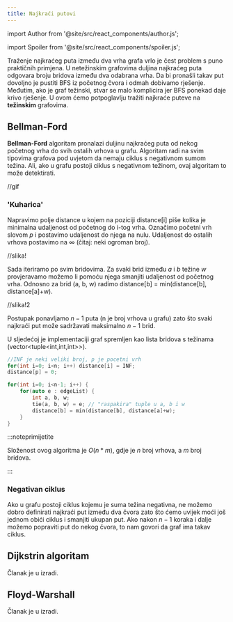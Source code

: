 ```yaml
---
title: Najkraći putovi
---
```


import Author from '@site/src/react_components/author.js';

import Spoiler from '@site/src/react_components/spoiler.js';

<Author authorName='Maja Milas' githubUsername='javascript-m'/>

Traženje najkraćeg puta između dva vrha grafa vrlo je čest problem s puno praktičnih primjena. U netežinskim grafovima duljina najkraćeg puta odgovara broju bridova između dva odabrana vrha. Da bi pronašli takav put dovoljno je pustiti BFS iz početnog čvora i odmah dobivamo rješenje. Međutim, ako je graf težinski, stvar se malo komplicira jer BFS ponekad daje krivo rješenje. U ovom ćemo potpoglavlju tražiti najkraće puteve na **težinskim** grafovima.

## Bellman-Ford

**Bellman-Ford** algoritam pronalazi duljinu najkraćeg puta od nekog početnog vrha do svih ostalih vrhova u grafu. Algoritam radi na svim tipovima grafova pod uvjetom da nemaju ciklus s negativnom sumom težina. Ali, ako u grafu postoji ciklus s negativnom težinom, ovaj algoritam to može detektirati.

//gif

### 'Kuharica'

Napravimo polje distance u kojem na poziciji distance[i] piše kolika je minimalna udaljenost od početnog do i-tog vrha. Označimo početni vrh slovom $p$ i postavimo udaljenost do njega na nulu. Udaljenost do ostalih vrhova postavimo na $\infty$ (čitaj: neki ogroman broj).

//slika!

Sada iteriramo po svim bridovima. Za svaki brid između $a$ i $b$ težine $w$ provjeravamo možemo li pomoću njega smanjiti udaljenost od početnog vrha. Odnosno za brid (a, b, w) radimo distance[b] = min(distance[b], distance[a]+w).

//slika!2

Postupak ponavljamo $n-1$ puta (n je broj vrhova u grafu) zato što svaki najkraći put može sadržavati maksimalno $n-1$ brid.

U sljedećoj je implementaciji graf spremljen kao lista bridova s težinama (vector<tuple<int,int,int>>).

```cpp
//INF je neki veliki broj, p je pocetni vrh
for(int i=0; i<n; i++) distance[i] = INF;
distance[p] = 0;

for(int i=0; i<n-1; i++) {
    for(auto e : edgeList) {
        int a, b, w;
        tie(a, b, w) = e; // "raspakira" tuple u a, b i w
        distance[b] = min(distance[b], distance[a]+w);
    }
}

```

:::noteprimijetite

Složenost ovog algoritma je $O(n*m)$, gdje je $n$ broj vrhova, a $m$ broj bridova.

:::

### Negativan ciklus

Ako u grafu postoji ciklus kojemu je suma težina negativna, ne možemo dobro definirati najkraći put između dva čvora zato što ćemo uvijek moći još jednom obići ciklus i smanjiti ukupan put. Ako nakon $n-1$ koraka i dalje možemo popraviti put do nekog čvora, to nam govori da graf ima takav ciklus.

## Dijkstrin algoritam

Članak je u izradi.

## Floyd-Warshall

Članak je u izradi.
